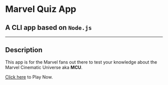 # **Marvel Quiz App**
## A CLI app based on `Node.js`
---
## Description
This app is for the Marvel fans out there to test your knowledge about the Marvel Cinematic Universe aka **MCU**.

[Click here](https://repl.it/@vikasvk1997/p2?embed=1&output=1) to Play Now.

